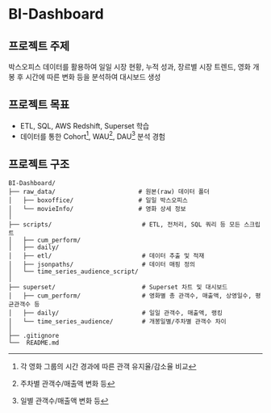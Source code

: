 # BI-Dashboard

## 프로젝트 주제
박스오피스 데이터를 활용하여 일일 시장 현황, 누적 성과, 장르별 시장 트렌드, 영화 개봉 후 시간에 따른 변화 등을 분석하여 대시보드 생성

## 프로젝트 목표
- ETL, SQL, AWS Redshift, Superset 학습
- 데이터를 통한 Cohort[^1], WAU[^2], DAU[^3] 분석 경험

## 프로젝트 구조
```
BI-Dashboard/
├── raw_data/                       # 원본(raw) 데이터 폴더
│   ├── boxoffice/                  # 일일 박스오피스
│   └── movieInfo/                  # 영화 상세 정보
│
├── scripts/                         # ETL, 전처리, SQL 쿼리 등 모든 스크립트
│   ├── cum_perform/                 
│   ├── daily/
│   ├── etl/                         # 데이터 추출 및 적재
│   ├── jsonpaths/                   # 데이터 매핑 정의
│   └── time_series_audience_script/
│
├── superset/                        # Superset 차트 및 대시보드
│   ├── cum_perform/                 # 영화별 총 관객수, 매출액, 상영일수, 평균관객수 등
│   ├── daily/                       # 일일 관객수, 매출액, 랭킹
│   └── time_series_audience/        # 개봉일별/주차별 관객수 차이
│
├── .gitignore
└──  README.md
```

[^1]: 각 영화 그룹의 시간 경과에 따른 관객 유지율/감소율 비교
[^2]: 주차별 관객수/매출액 변화 등
[^3]: 일별 관객수/매출액 변화 등
